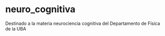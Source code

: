 # neuro_cognitiva
Destinado a la materia neurociencia cognitiva del Departamento de Física de la UBA
